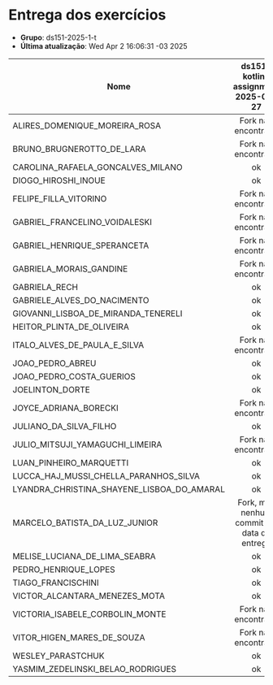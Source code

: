 # Entrega dos exercícios

- **Grupo**: ds151-2025-1-t
- **Última atualização**: Wed Apr  2 16:06:31 -03 2025

|Nome| ds151-kotlin-assignment<br>2025-03-27|
|----| :---:|
|ALIRES_DOMENIQUE_MOREIRA_ROSA|  Fork não encontrado |
|BRUNO_BRUGNEROTTO_DE_LARA|  Fork não encontrado |
|CAROLINA_RAFAELA_GONCALVES_MILANO|  ok |
|DIOGO_HIROSHI_INOUE|  ok |
|FELIPE_FILLA_VITORINO|  Fork não encontrado |
|GABRIEL_FRANCELINO_VOIDALESKI|  Fork não encontrado |
|GABRIEL_HENRIQUE_SPERANCETA|  Fork não encontrado |
|GABRIELA_MORAIS_GANDINE|  Fork não encontrado |
|GABRIELA_RECH|  ok |
|GABRIELE_ALVES_DO_NACIMENTO|  ok |
|GIOVANNI_LISBOA_DE_MIRANDA_TENERELI|  ok |
|HEITOR_PLINTA_DE_OLIVEIRA|  ok |
|ITALO_ALVES_DE_PAULA_E_SILVA|  Fork não encontrado |
|JOAO_PEDRO_ABREU|  ok |
|JOAO_PEDRO_COSTA_GUERIOS|  ok |
|JOELINTON_DORTE|  ok |
|JOYCE_ADRIANA_BORECKI|  Fork não encontrado |
|JULIANO_DA_SILVA_FILHO|  ok |
|JULIO_MITSUJI_YAMAGUCHI_LIMEIRA|  Fork não encontrado |
|LUAN_PINHEIRO_MARQUETTI|  ok |
|LUCCA_HAJ_MUSSI_CHELLA_PARANHOS_SILVA|  ok |
|LYANDRA_CHRISTINA_SHAYENE_LISBOA_DO_AMARAL|  ok |
|MARCELO_BATISTA_DA_LUZ_JUNIOR|  Fork, mas nenhum commit até data de entrega|
|MELISE_LUCIANA_DE_LIMA_SEABRA|  ok |
|PEDRO_HENRIQUE_LOPES|  ok |
|TIAGO_FRANCISCHINI|  ok |
|VICTOR_ALCANTARA_MENEZES_MOTA|  ok |
|VICTORIA_ISABELE_CORBOLIN_MONTE|  Fork não encontrado |
|VITOR_HIGEN_MARES_DE_SOUZA|  Fork não encontrado |
|WESLEY_PARASTCHUK|  ok |
|YASMIM_ZEDELINSKI_BELAO_RODRIGUES|  ok |

